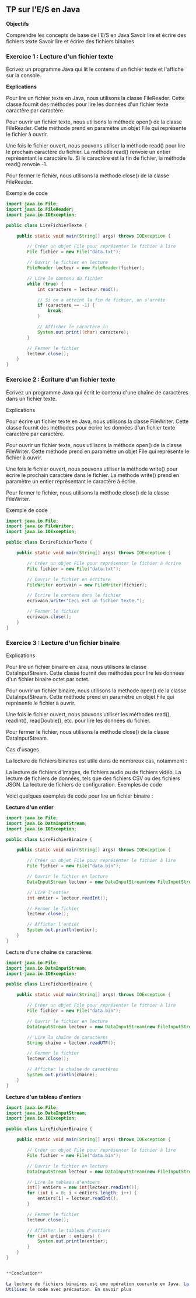 
## TP sur l'E/S en Java

**Objectifs**

Comprendre les concepts de base de l'E/S en Java
Savoir lire et écrire des fichiers texte
Savoir lire et écrire des fichiers binaires

### Exercice 1 : Lecture d'un fichier texte

Écrivez un programme Java qui lit le contenu d'un fichier texte et l'affiche sur la console.

**Explications**

Pour lire un fichier texte en Java, nous utilisons la classe FileReader. Cette classe fournit des méthodes pour lire les données d'un fichier texte caractère par caractère.

Pour ouvrir un fichier texte, nous utilisons la méthode open() de la classe FileReader. Cette méthode prend en paramètre un objet File qui représente le fichier à ouvrir.

Une fois le fichier ouvert, nous pouvons utiliser la méthode read() pour lire le prochain caractère du fichier. La méthode read() renvoie un entier représentant le caractère lu. Si le caractère est la fin de fichier, la méthode read() renvoie -1.

Pour fermer le fichier, nous utilisons la méthode close() de la classe FileReader.

Exemple de code

```Java
import java.io.File;
import java.io.FileReader;
import java.io.IOException;

public class LireFichierTexte {

    public static void main(String[] args) throws IOException {

        // Créer un objet File pour représenter le fichier à lire
        File fichier = new File("data.txt");

        // Ouvrir le fichier en lecture
        FileReader lecteur = new FileReader(fichier);

        // Lire le contenu du fichier
        while (true) {
            int caractere = lecteur.read();

            // Si on a atteint la fin de fichier, on s'arrête
            if (caractere == -1) {
                break;
            }

            // Afficher le caractère lu
            System.out.print((char) caractere);
        }

        // Fermer le fichier
        lecteur.close();
    }
}
```

### Exercice 2 : Écriture d'un fichier texte

Écrivez un programme Java qui écrit le contenu d'une chaîne de caractères dans un fichier texte.

Explications

Pour écrire un fichier texte en Java, nous utilisons la classe FileWriter. Cette classe fournit des méthodes pour écrire les données d'un fichier texte caractère par caractère.

Pour ouvrir un fichier texte, nous utilisons la méthode open() de la classe FileWriter. Cette méthode prend en paramètre un objet File qui représente le fichier à ouvrir.

Une fois le fichier ouvert, nous pouvons utiliser la méthode write() pour écrire le prochain caractère dans le fichier. La méthode write() prend en paramètre un entier représentant le caractère à écrire.

Pour fermer le fichier, nous utilisons la méthode close() de la classe FileWriter.

Exemple de code

```Java
import java.io.File;
import java.io.FileWriter;
import java.io.IOException;

public class EcrireFichierTexte {

    public static void main(String[] args) throws IOException {

        // Créer un objet File pour représenter le fichier à écrire
        File fichier = new File("data.txt");

        // Ouvrir le fichier en écriture
        FileWriter ecrivain = new FileWriter(fichier);

        // Écrire le contenu dans le fichier
        ecrivain.write("Ceci est un fichier texte.");

        // Fermer le fichier
        ecrivain.close();
    }
}
```

### Exercice 3 : Lecture d'un fichier binaire

Explications

Pour lire un fichier binaire en Java, nous utilisons la classe DataInputStream. Cette classe fournit des méthodes pour lire les données d'un fichier binaire octet par octet.

Pour ouvrir un fichier binaire, nous utilisons la méthode open() de la classe DataInputStream. Cette méthode prend en paramètre un objet File qui représente le fichier à ouvrir.

Une fois le fichier ouvert, nous pouvons utiliser les méthodes read(), readInt(), readDouble(), etc. pour lire les données du fichier.

Pour fermer le fichier, nous utilisons la méthode close() de la classe DataInputStream.

Cas d'usages

La lecture de fichiers binaires est utile dans de nombreux cas, notamment :

La lecture de fichiers d'images, de fichiers audio ou de fichiers vidéo.
La lecture de fichiers de données, tels que des fichiers CSV ou des fichiers JSON.
La lecture de fichiers de configuration.
Exemples de code

Voici quelques exemples de code pour lire un fichier binaire :

**Lecture d'un entier**

```Java
import java.io.File;
import java.io.DataInputStream;
import java.io.IOException;

public class LireFichierBinaire {

    public static void main(String[] args) throws IOException {

        // Créer un objet File pour représenter le fichier à lire
        File fichier = new File("data.bin");

        // Ouvrir le fichier en lecture
        DataInputStream lecteur = new DataInputStream(new FileInputStream(fichier));

        // Lire l'entier
        int entier = lecteur.readInt();

        // Fermer le fichier
        lecteur.close();

        // Afficher l'entier
        System.out.println(entier);
    }
}
```

Lecture d'une chaîne de caractères

```Java
import java.io.File;
import java.io.DataInputStream;
import java.io.IOException;

public class LireFichierBinaire {

    public static void main(String[] args) throws IOException {

        // Créer un objet File pour représenter le fichier à lire
        File fichier = new File("data.bin");

        // Ouvrir le fichier en lecture
        DataInputStream lecteur = new DataInputStream(new FileInputStream(fichier));

        // Lire la chaîne de caractères
        String chaine = lecteur.readUTF();

        // Fermer le fichier
        lecteur.close();

        // Afficher la chaîne de caractères
        System.out.println(chaine);
    }
}
```

**Lecture d'un tableau d'entiers**

```Java
import java.io.File;
import java.io.DataInputStream;
import java.io.IOException;

public class LireFichierBinaire {

    public static void main(String[] args) throws IOException {

        // Créer un objet File pour représenter le fichier à lire
        File fichier = new File("data.bin");

        // Ouvrir le fichier en lecture
        DataInputStream lecteur = new DataInputStream(new FileInputStream(fichier));

        // Lire le tableau d'entiers
        int[] entiers = new int[lecteur.readInt()];
        for (int i = 0; i < entiers.length; i++) {
            entiers[i] = lecteur.readInt();
        }

        // Fermer le fichier
        lecteur.close();

        // Afficher le tableau d'entiers
        for (int entier : entiers) {
            System.out.println(entier);
        }
    }
}


**Conclusion**

La lecture de fichiers binaires est une opération courante en Java. La classe DataInputStream fournit une API simple et efficace pour lire les données d'un fichier binaire.
Utilisez le code avec précaution. En savoir plus
